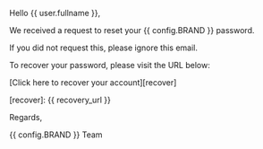 Hello {{ user.fullname }},

We received a request to reset your {{ config.BRAND }} password.

If you did not request this, please ignore this email.

To recover your password, please visit the URL below:

[Click here to recover your account][recover]

[recover]: {{ recovery_url }}

Regards,

{{ config.BRAND }} Team
